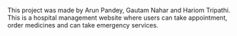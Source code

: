 This project was made by Arun Pandey, Gautam Nahar and Hariom Tripathi.
This is a hospital management website where users can take appointment, order medicines and can take emergency services.
